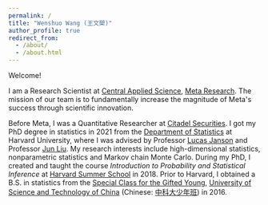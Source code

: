 ```yaml
---
permalink: /
title: "Wenshuo Wang (王文槊)"
author_profile: true
redirect_from: 
  - /about/
  - /about.html
---
```


Welcome!

I am a Research Scientist at <a href="https://research.facebook.com/teams/cas/" rel="nofollow" target="_blank">Central Applied Science</a>, <a href="https://research.facebook.com/" rel="nofollow" target="_blank">Meta Research</a>. The mission of our team is to fundamentally increase the magnitude of Meta's success through scientific innovation.

Before Meta, I was a Quantitative Researcher at <a href="https://www.citadelsecurities.com/" rel="nofollow" target="_blank">Citadel Securities</a>. I got my PhD degree in statistics in 2021 from the <a href="https://statistics.fas.harvard.edu/" rel="nofollow" target="_blank">Department of Statistics</a> at Harvard University, where I was advised by Professor <a href="http://lucasjanson.fas.harvard.edu/index.html" rel="nofollow" target="_blank">Lucas Janson</a> and Professor <a href="http://sites.fas.harvard.edu/~junliu/" rel="nofollow" target="_blank">Jun Liu</a>. My research interests include high-dimensional statistics, nonparametric statistics and Markov chain Monte Carlo. During my PhD, I created and taught the course <em>Introduction to Probability and Statistical Inference</em> at <a href="https://summer.harvard.edu/" rel="nofollow" target="_blank">Harvard Summer School</a> in 2018. Prior to Harvard, I obtained a B.S. in statistics from the <a href="https://en.wikipedia.org/wiki/Special_Class_for_the_Gifted_Young#University_of_Science_and_Technology_of_China" rel="nofollow" target="_blank">Special Class for the Gifted Young</a>, <a href="https://en.ustc.edu.cn/" rel="nofollow" target="_blank">University of Science and Technology of China</a> (Chinese: <a href="https://zh.wikipedia.org/wiki/%E5%B0%91%E5%B9%B4%E7%8F%AD" rel="nofollow" target="_blank">中科大少年班</a>) in 2016.

<!-- Google tag (gtag.js) -->
<script async src="https://www.googletagmanager.com/gtag/js?id=G-ZPYR8GBB8K"></script>
<script>
  window.dataLayer = window.dataLayer || [];
  function gtag(){dataLayer.push(arguments);}
  gtag('js', new Date());

  gtag('config', 'G-ZPYR8GBB8K');
</script>
